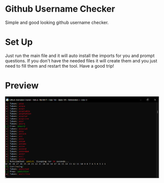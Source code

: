 # Github Username Checker
 Simple and good looking github username checker.
# Set Up
 Just run the main file and it will auto install the imports for you and prompt questions. If you don't have the needed files it will create them and you just need to fill them and restart the tool. Have a good trip!
# Preview
![Preview](https://github.com/KWAYTV/github-username-checker/blob/main/preview.png?raw=true)
